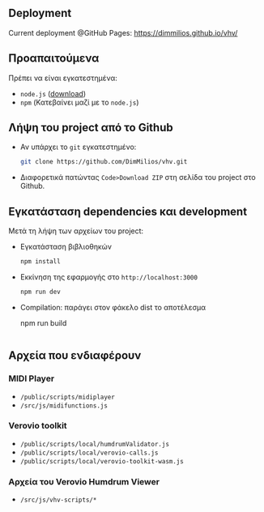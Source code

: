 ## Deployment
Current deployment @GitHub Pages: https://dimmilios.github.io/vhv/

## Προαπαιτούμενα
Πρέπει να είναι εγκατεστημένα:
- `node.js` ([download](https://nodejs.dev/download))
- `npm` (Κατεβαίνει μαζί με το `node.js`)

## Λήψη του project από το Github
- Αν υπάρχει το `git` εγκατεστημένο:
  ```sh
  git clone https://github.com/DimMilios/vhv.git
  ```
- Διαφορετικά πατώντας `Code>Download ZIP` στη σελίδα του project στο Github.

## Εγκατάσταση dependencies και development
Μετά τη λήψη των αρχείων του project:
  - Εγκατάσταση βιβλιοθηκών
    ```sh
    npm install
    ```
  - Εκκίνηση της εφαρμογής στο `http://localhost:3000`
    ```sh
    npm run dev

  - Compilation: παράγει στον φάκελο dist το αποτέλεσμα

    npm run build
    ```

## Αρχεία που ενδιαφέρουν

### MIDI Player
- `/public/scripts/midiplayer`
- `/src/js/midifunctions.js`

### Verovio toolkit
- `/public/scripts/local/humdrumValidator.js`
- `/public/scripts/local/verovio-calls.js`
- `/public/scripts/local/verovio-toolkit-wasm.js`

### Αρχεία του Verovio Humdrum Viewer
- `/src/js/vhv-scripts/*`
